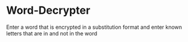 # Word-Decrypter
Enter a word that is encrypted in a substitution format and enter known letters that are in and not in the word
